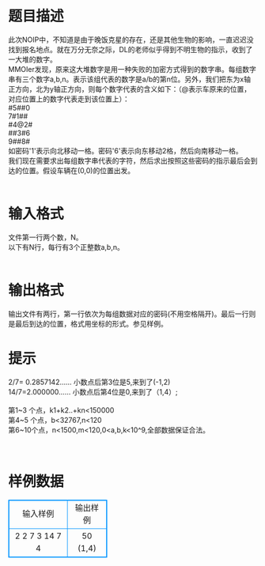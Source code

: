 # 

 
 # 题目描述 
此次NOIP中，不知道是由于晚饭克星的存在，还是其他生物的影响，一直迟迟没找到报名地点。就在万分无奈之际，DL的老师似乎得到不明生物的指示，收到了一大堆的数字。<BR>	MMOIer发现，原来这大堆数字是用一种失败的加密方式得到的数字串。每组数字串有三个数字a,b,n。表示该组代表的数字是a/b的第n位。另外，我们把东为x轴正方向，北为y轴正方向，则每个数字代表的含义如下：（@表示车原来的位置，对应位置上的数字代表走到该位置上）：<BR>	#5##0<BR>	7#1##<BR>	#4@2#<BR>	##3#6<BR>	9##8#<BR>如密码'1'表示向北移动一格。密码'6'表示向东移动2格，然后向南移动一格。<BR>我们现在需要求出每组数字串代表的字符，然后求出按照这些密码的指示最后会到达的位置。假设车辆在(0,0)的位置出发。<BR><BR> 

 
 # 输入格式 
文件第一行两个数，N。<BR>以下有N行，每行有3个正整数a,b,n。<BR><BR> 

 
 # 输出格式 
输出文件有两行，第一行依次为每组数据对应的密码(不用空格隔开)。最后一行则是最后到达的位置，格式用坐标的形式。参见样例。<BR> 

 
 # 提示 
2/7=&nbsp;0.2857142……&nbsp;小数点后第3位是5,来到了(-1,2)<BR>14/7=2.000000……&nbsp;小数点后第4位是0,来到了（1,4）;<BR><BR>第1~3&nbsp;个点，k1+k2..+kn&lt;150000<BR>第4~5&nbsp;个点，b&lt;32767,n&lt;120<BR>第6~10个点，n&lt;1500,m&lt;120,0&lt;a,b,k&lt;10^9,全部数据保证合法。<BR><BR><BR> 
# 样例数据
<style>
        table,table tr th, table tr td { border:1px solid #0094ff; }
        table { width: 200px; min-height: 25px; line-height: 25px; text-align: center; border-collapse: collapse;}   
    </style>
<table>
	<tr>
		<td>输入样例</td>
		<td>输出样例</td>
	</tr>
<tr><td>2
2 7 3
14 7 4

</td><td>50
(1,4)

</td></tr></table>
